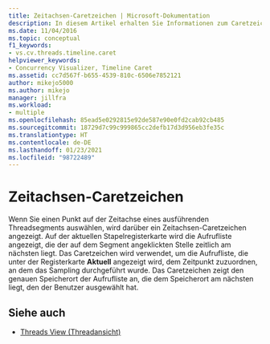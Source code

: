 ```yaml
---
title: Zeitachsen-Caretzeichen | Microsoft-Dokumentation
description: In diesem Artikel erhalten Sie Informationen zum Caretzeichen. Dieses zeigt den genauen Speicherort der Aufrufliste an, die dem Speicherort am nächsten liegt, den der Benutzer ausgewählt hat.
ms.date: 11/04/2016
ms.topic: conceptual
f1_keywords:
- vs.cv.threads.timeline.caret
helpviewer_keywords:
- Concurrency Visualizer, Timeline Caret
ms.assetid: cc7d567f-b655-4539-810c-6506e7852121
author: mikejo5000
ms.author: mikejo
manager: jillfra
ms.workload:
- multiple
ms.openlocfilehash: 85ead5e0292815e92de587e90e0fd2cab92cb485
ms.sourcegitcommit: 18729d7c99c999865cc2defb17d3d956eb3fe35c
ms.translationtype: HT
ms.contentlocale: de-DE
ms.lasthandoff: 01/23/2021
ms.locfileid: "98722489"
---
```

# <a name="timeline-caret"></a>Zeitachsen-Caretzeichen
Wenn Sie einen Punkt auf der Zeitachse eines ausführenden Threadsegments auswählen, wird darüber ein Zeitachsen-Caretzeichen angezeigt. Auf der aktuellen Stapelregisterkarte wird die Aufrufliste angezeigt, die der auf dem Segment angeklickten Stelle zeitlich am nächsten liegt. Das Caretzeichen wird verwendet, um die Aufrufliste, die unter der Registerkarte **Aktuell** angezeigt wird, dem Zeitpunkt zuzuordnen, an dem das Sampling durchgeführt wurde. Das Caretzeichen zeigt den genauen Speicherort der Aufrufliste an, die dem Speicherort am nächsten liegt, den der Benutzer ausgewählt hat.

## <a name="see-also"></a>Siehe auch
- [Threads View (Threadansicht)](../profiling/threads-view-parallel-performance.md)